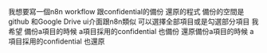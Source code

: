 我想要寫一個n8n workflow 跟confidential的備份 還原的程式 
備份的空間是github 和Google Drive 
ui介面跟n8n類似 可以選擇全部項目或是勾選部分項目 
我希望 
備份a項目的時候 a項目採用的confidential 也備份 
還原備份a項目的時候 a項目採用的confidential 也還原